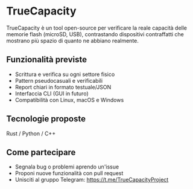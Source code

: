 # TrueCapacity

TrueCapacity è un tool open-source per verificare la reale capacità delle memorie flash (microSD, USB), 
contrastando dispositivi contraffatti che mostrano più spazio di quanto ne abbiano realmente.

## Funzionalità previste
- Scrittura e verifica su ogni settore fisico
- Pattern pseudocasuali e verificabili
- Report chiari in formato testuale/JSON
- Interfaccia CLI (GUI in futuro)
- Compatibilità con Linux, macOS e Windows

## Tecnologie proposte
Rust / Python / C++

## Come partecipare
- Segnala bug o problemi aprendo un'issue
- Proponi nuove funzionalità con pull request
- Unisciti al gruppo Telegram: https://t.me/TrueCapacityProject
